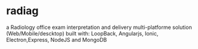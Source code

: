 

# radiag
a Radiology office exam interpretation and delivery multi-platforme solution (Web/Mobile/descktop) built with: LoopBack, Angularjs, Ionic, Electron,Express, NodeJS and MongoDB

